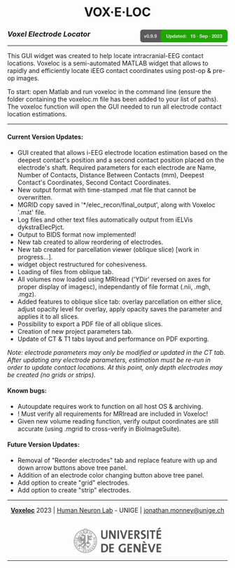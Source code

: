 <h1 align="center">VOX·E·LOC</h1>

<h3><a href="https://github.com/HumanNeuronLab/voxeloc/releases"><img src="https://github.com/jonathanmonney/misc_assets/blob/main/Voxeloc/Voxeloc_version.png" width="200" align="right"/></a><div align="left"><i>Voxel Electrode Locator</i></div></h3>


---

This GUI widget was created to help locate intracranial-EEG contact locations.
Voxeloc is a semi-automated MATLAB widget that allows to rapidly and 
efficiently locate iEEG contact coordinates using post-op & pre-op images.

To start: open Matlab and run voxeloc in the command line 
(ensure the folder containing the voxeloc.m file has been added to your 
list of paths).
The voxeloc function will open the GUI needed to run all electrode contact 
location estimations.

---

#### Current Version Updates:

- GUI created that allows i-EEG electrode location estimation based 
on the deepest contact's position and a second contact position
placed on the electrode's shaft.
Required parameters for each electrode are Name, Number of
Contacts, Distance Between Contacts (mm), Deepest Contact's
Coordinates, Second Contact Coordinates.
- New output format with time-stamped .mat file that cannot be 
overwritten.
- MGRID copy saved in '*/elec_recon/final_output', along with Voxeloc
'.mat' file.
- Log files and other text files automatically output from iELVis
dykstraElecPjct.
- Output to BIDS format now implemented!
- New tab created to allow reordering of electrodes.
- New tab created for parcellation viewer (oblique slice) [work in 
progress...].
- widget object restructured for cohesiveness.
- Loading of files from oblique tab.
- All volumes now loaded using MRIread ('YDir' reversed on axes for proper 
display of imagesc), independantly of file format (.nii, .mgh, .mgz).
- Added features to oblique slice tab: overlay parcellation on
either slice, adjust opacity level for overlay, apply opacity saves
the parameter and applies it to all slices.
- Possibility to export a PDF file of all oblique slices.
- Creation of new project parameters tab.
- Update of CT & T1 tabs layout and performance on PDF exporting.

*Note: electrode parameters may only be modified or updated in the
CT tab. After updating any electrode parameters, estimation must be
re-run in order to update contact locations. At this point, only
depth electrodes may be created (no grids or strips).*

#### Known bugs:
- Autoupdate requires work to function on all host OS & archiving.
- ! Must verify all requirements for MRIread are included in Voxeloc!
- Given new volume reading function, verify output coordinates are still 
accurate (using .mgrid to cross-verify in BioImageSuite).

#### Future Version Updates:
- Removal of "Reorder electrodes" tab and replace feature with up
and down arrow buttons above tree panel.
- Addition of an electrode color changing button above tree panel.
- Add option to create "grid" electrodes.
- Add option to create "strip" electrodes.

---

<p align="center"> <b><u>Voxeloc</u></b> 2023 
| <a href="https://www.unige.ch/medecine/neucli/en/groupes-de-recherche/1034megevand/">Human Neuron Lab</a> - UNIGE 
| <a href="mailto:jonathan.monney@unige.ch">jonathan.monney@unige.ch</a></p>
<br>
<div align="center"><a href="https://www.unige.ch/medecine/neucli/en/groupes-de-recherche/1034megevand/">
  <img src="https://raw.githubusercontent.com/HumanNeuronLab/voxeloc/main/assets/UNIGE_logo.png" width="200"/>
</a></div>

---
